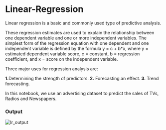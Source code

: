 # Linear-Regression


Linear regression is a basic and commonly used type of predictive analysis. 

These regression estimates are used to explain the relationship between one dependent variable and one or more independent variables.  The simplest form of the regression equation with one dependent and one independent variable is defined by the formula y = c + b*x, where y = estimated dependent variable score, c = constant, b = regression coefficient, and x = score on the independent variable.


Three major uses for regression analysis are:</n>

<b>1.</b>Determining the strength of predictors.</n>
<b>2.</b> Forecasting an effect. </n>
<b>3.</b> Trend forecasting.</n>

In this notebook, we use an advertising dataset to predict the sales of TVs, Radios and Newspapers.

<h3>Output</h3>

![lr_output](https://user-images.githubusercontent.com/55271909/160237691-3702ae19-7ad1-40aa-af71-8d1beea8c3da.png)
